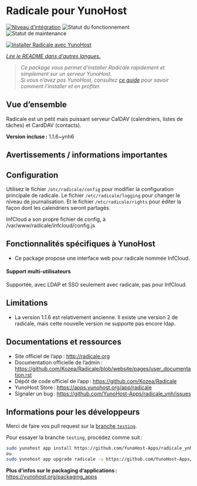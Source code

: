 <!--
Nota bene : ce README est automatiquement généré par <https://github.com/YunoHost/apps/tree/master/tools/readme_generator>
Il NE doit PAS être modifié à la main.
-->

# Radicale pour YunoHost

[![Niveau d’intégration](https://dash.yunohost.org/integration/radicale.svg)](https://dash.yunohost.org/appci/app/radicale) ![Statut du fonctionnement](https://ci-apps.yunohost.org/ci/badges/radicale.status.svg) ![Statut de maintenance](https://ci-apps.yunohost.org/ci/badges/radicale.maintain.svg)

[![Installer Radicale avec YunoHost](https://install-app.yunohost.org/install-with-yunohost.svg)](https://install-app.yunohost.org/?app=radicale)

*[Lire le README dans d'autres langues.](./ALL_README.md)*

> *Ce package vous permet d’installer Radicale rapidement et simplement sur un serveur YunoHost.*  
> *Si vous n’avez pas YunoHost, consultez [ce guide](https://yunohost.org/install) pour savoir comment l’installer et en profiter.*

## Vue d’ensemble

Radicale est un petit mais puissant serveur CalDAV (calendriers, listes de tâches) et CardDAV (contacts).


**Version incluse :** 1.1.6~ynh6
## Avertissements / informations importantes

## Configuration

Utilisez le fichier `/etc/radicale/config` pour modifier la configuration principale de radicale.
Le fichier `/etc/radicale/logging` pour changer le niveau de journalisation.
Et le fichier `/etc/radicale/rights` pour éditer la façon dont les calendriers seront partagés.

InfCloud a son propre fichier de config, à /var/www/radicale/infcloud/config.js

## Fonctionnalités spécifiques à YunoHost

* Ce package propose une interface web pour radicale nommée InfCloud.

#### Support multi-utilisateurs

Supportée, avec LDAP et SSO seulement avec radicale, pas pour InfCloud.

## Limitations

* La version 1.1.6 est relativement ancienne. Il existe une version 2 de radicale, mais cette nouvelle version ne supporte pas encore ldap.

## Documentations et ressources

- Site officiel de l’app : <http://radicale.org>
- Documentation officielle de l’admin : <https://github.com/Kozea/Radicale/blob/website/pages/user_documentation.rst>
- Dépôt de code officiel de l’app : <https://github.com/Kozea/Radicale>
- YunoHost Store : <https://apps.yunohost.org/app/radicale>
- Signaler un bug : <https://github.com/YunoHost-Apps/radicale_ynh/issues>

## Informations pour les développeurs

Merci de faire vos pull request sur la [branche `testing`](https://github.com/YunoHost-Apps/radicale_ynh/tree/testing).

Pour essayer la branche `testing`, procédez comme suit :

```bash
sudo yunohost app install https://github.com/YunoHost-Apps/radicale_ynh/tree/testing --debug
ou
sudo yunohost app upgrade radicale -u https://github.com/YunoHost-Apps/radicale_ynh/tree/testing --debug
```

**Plus d’infos sur le packaging d’applications :** <https://yunohost.org/packaging_apps>

